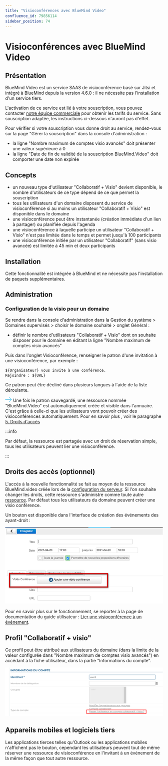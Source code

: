 ```yaml
---
title: "Visioconférences avec BlueMind Video"
confluence_id: 79856114
sidebar_position: 74
---
```

# Visioconférences avec BlueMind Video


## Présentation

BlueMind Video est un service SAAS de visioconférence basé sur Jitsi et intégré à BlueMind depuis la version 4.6.0 : il ne nécessite pas l'installation d'un service tiers.

L'activation de ce service est lié à votre souscription, vous pouvez contacter [notre équipe commerciale](mailto:commerce@bluemind.net) pour obtenir les tarifs du service. Sans souscription adaptée, les instructions ci-dessous n'auront pas d'effet.

Pour vérifier si votre souscription vous donne droit au service, rendez-vous sur la page "Gérer la souscription" dans la console d'administration :

- la ligne "Nombre maximum de comptes visio avancés" doit présenter une valeur supérieure à 0
- la ligne "Date de fin de validité de la souscription BlueMind.Video" doit comporter une date non expirée


## Concepts

- un nouveau type d'utilisateur "Collaboratif + Visio" devient disponible, le nombre d'utilisateurs de ce type dépend de ce que permet la souscription
- tous les utilisateurs d'un domaine disposent du service de visioconférence si au moins un utilisateur "Collaboratif + Visio" est disponible dans le domaine
- une visioconférence peut être instantanée (création immédiate d'un lien à partager) ou planifiée depuis l'agenda
- une visioconférence à laquelle participe un utilisateur "Collaboratif + Visio" n'est pas limitée dans le temps et permet jusqu'à 100 participants
- une visioconférence initiée par un utilisateur "Collaboratif" (sans visio avancée) est limitée à 45 min et deux participants


## Installation

Cette fonctionnalité est intégrée à BlueMind et ne nécessite pas l'installation de paquets supplémentaires.

## Administration

### Configuration de la visio pour un domaine

Se rendre dans la console d'administration dans la Gestion du système > Domaines supervisés > choisir le domaine souhaité > onglet Général :

- définir le nombre d'utilisateurs "Collaboratif + Visio" dont on souhaite disposer pour le domaine en éditant la ligne "Nombre maximum de comptes visio avancés"


Puis dans l'onglet Visioconférence, renseigner le patron d'une invitation à une visioconférence, par exemple :


```
${Organisateur} vous invite à une conférence.
Rejoindre : ${URL}
```


Ce patron peut être décliné dans plusieurs langues à l'aide de la liste déroulante.


![](../../../attachments/57769989/69896490.png) Une fois le patron sauvegardé, une ressource nommée "BlueMind.Video" est automatiquement créée et visible dans l'annuaire. C'est grâce à celle-ci que les utilisateurs vont pouvoir créer des visioconférences automatiquement. Pour en savoir plus , voir le paragraphe [5. Droits d'accès](#VisioconferencesavecBlueMindVideo-gestion) 


:::info

Par défaut, la ressource est partagée avec un droit de réservation simple, tous les utilisateurs peuvent lier une visioconférence.

:::


## Droits des accès (optionnel)

L'accès à la nouvelle fonctionnalité se fait au moyen de la ressource BlueMind.video créée lors de la [configuration du serveur](http://forge.bluemind.net#configuration). Si l'on souhaite changer les droits, cette ressource s'administre comme toute autre [ressource](/Guide_de_l_administrateur/Gestion_des_entités/Ressources/). Par défaut tous les utilisateurs du domaine peuvent créer une visio conférence.

Un bouton est disponible dans l'interface de création des événements des ayant-droit :

![](../../../attachments/79856114/79856120.png)

Pour en savoir plus sur le fonctionnement, se reporter à la page de documentation du guide utilisateur : [Lier une visioconférence à un événement](/Guide_de_l_utilisateur/L_agenda/Lier_une_visioconférence_à_un_événement/).

## Profil "Collaboratif + visio"

Ce profil peut être attribué aux utilisateurs du domaine (dans la limite de la valeur configurée dans "Nombre maximum de comptes visio avancés") en accédant à la fiche utilisateur, dans la partie "Informations du compte".

![](../../../attachments/79856114/79856116.png)

## Appareils mobiles et logiciels tiers

Les applications tierces telles qu'Outlook ou les applications mobiles n'affichent pas le bouton, cependant les utilisateurs peuvent tout de même réserver une ressource de visioconférence en l'invitant à un événement de la même façon que tout autre ressource.


